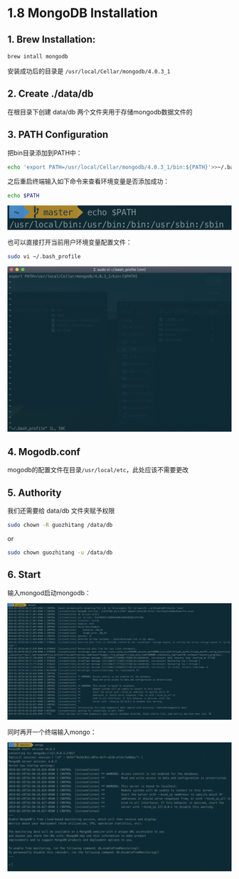 # 1.8 MongoDB Installation

## 1. Brew Installation:

```bash
brew intall mongodb
```

安装成功后的目录是 `/usr/local/Cellar/mongodb/4.0.3_1`

## 2. Create ./data/db

在根目录下创建 data/db 两个文件夹用于存储mongodb数据文件的

## 3. PATH Configuration

把bin目录添加到PATH中：

```bash
echo 'export PATH=/usr/local/Cellar/mongodb/4.0.3_1/bin:${PATH}'>>~/.bash_profile
```

之后重启终端输入如下命令来查看环境变量是否添加成功：

```bash
echo $PATH
```

![](../.gitbook/assets/image%20%2830%29.png)

也可以直接打开当前用户环境变量配置文件：

```bash
sudo vi ~/.bash_profile
```

![](../.gitbook/assets/image%20%2821%29.png)

## 4. Mogodb.conf

mogodb的配置文件在目录`/usr/local/etc`，此处应该不需要更改

## 5. Authority

我们还需要给 data/db 文件夹赋予权限

```bash
sudo chown -R guozhitang /data/db
```

or

```bash
sudo chown guozhitang -u /data/db
```

## 6. Start

输入mongod启动mongodb：

![](../.gitbook/assets/image%20%2822%29.png)

同时再开一个终端输入mongo：

![](../.gitbook/assets/image%20%2819%29.png)

